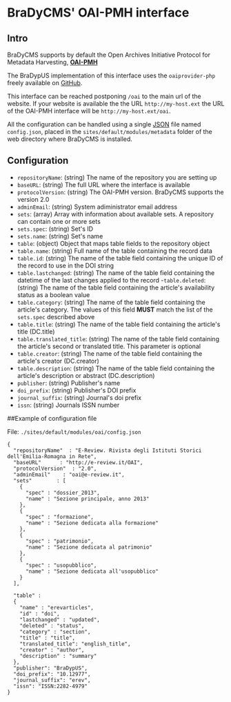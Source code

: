 # BraDyCMS' OAI-PMH interface

## Intro

BraDyCMS supports by default the Open Archives Initiative Protocol for Metadata Harvesting, **[OAI-PMH](http://www.openarchives.org/pmh)**

The BraDypUS implementation of this interface uses the `oaiprovider-php` freely available on [GitHub](https://github.com/martijnvogten/oaiprovider-php).

This interface can be reached postponing `/oai` to the main url of the website. If your website is available the the URL `http://my-host.ext` the URL of the OAI-PMH interface will be `http://my-host.ext/oai`.

All the configuration can be handled using a single [JSON](http://www.json.org) file named `config.json`, placed in the `sites/default/modules/metadata` folder of the web directory where BraDyCMS is installed.

## Configuration

- `repositoryName`: (string) The name of the repository you are setting up
- `baseURL`: (string) The full URL where the interface is available
- `protocolVersion`: (string) The OAI-PMH version. BraDyCMS supports the version 2.0
- `adminEmail`: (string) System adiministrator email address
- `sets`: (array) Array with information about available sets. A repository can contain one or more sets
 - `sets.spec`: (string) Set's ID
 - `sets.name`: (string) Set's name
- `table`: (object) Object that maps table fields to the repository object
 - `table.name`: (string) Full name of the table containing the record data
 - `table.id`: (string) The name of the table field containing the unique ID of the record to use in the DOI string
 - `table.lastchanged`: (string) The name of the table field containing the datetime of the last changes applied to the record
 -`table.deleted`: (string) The name of the table field containing the article's availability status as a boolean value
 - `table.category`: (string) The name of the table field containing the article's category. The values of this field **MUST** match the list of the <code>sets.spec</code> described above
 - `table.title`: (string) The name of the table field containing the article's title (DC.title)
 - `table.translated_title`: (string) The name of the table field containing the article's second or translated title. This parameter is optional
 - `table.creator`: (string) The name of the table field containing the article's creator (DC.creator)
 - `table.description`: (string) The name of the table field containing the article's description or abstract (DC.description)
- `publisher`: (string) Publisher's name
- `doi_prefix`: (string) Publisher's DOI prefix
- `journal_suffix`: (string) Journal's doi prefix
- `issn`: (string) Journals ISSN number

##Example of configuration file

File: `./sites/default/modules/oai/config.json`

    {
      "repositoryName"  : "E-Review. Rivista degli Istituti Storici dell'Emilia-Romagna in Rete",
      "baseURL"      : "http://e-review.it/OAI",
      "protocolVersion"  : "2.0",
      "adminEmail"    : "oai@e-review.it",
      "sets"        : [
        {
          "spec" : "dossier_2013",
          "name" : "Sezione principale, anno 2013"
        },
        {
          "spec" : "formazione",
          "name" : "Sezione dedicata alla formazione"
        },
        {
          "spec" : "patrimonio",
          "name" : "Sezione dedicata al patrimonio"
        },
        {
          "spec" : "usopubblico",
          "name" : "Sezione dedicata all'usopubblico"
        }
      ], 

      "table" :
      {
        "name" : "erevarticles",
        "id" : "doi",
        "lastchanged" : "updated",
        "deleted" : "status",
        "category" : "section",
        "title" : "title",
        "translated_title": "english_title",
        "creator" : "author",
        "description" : "summary"
      }, 
      "publisher": "BraDypUS",
      "doi_prefix": "10.12977",
      "journal_suffix": "erev",
      "issn": "ISSN:2282-4979"
    }

